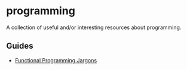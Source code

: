 # programming

A collection of useful and/or interesting resources about programming.

## Guides

- [Functional Programming
  Jargons](https://github.com/hemanth/functional-programming-jargons)
